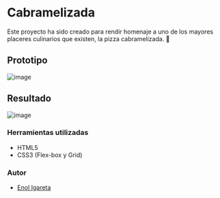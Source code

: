 # Cabramelizada
Este proyecto ha sido creado para rendir homenaje a uno de los mayores placeres culinarios que existen, la pizza cabramelizada. &#x1f355;

## Prototipo
![image](https://user-images.githubusercontent.com/116892825/204160232-31170274-70e8-484a-b2c9-6cb3017474f2.png)

## Resultado
![image](https://user-images.githubusercontent.com/116892825/204160171-b1152c0f-d883-4caa-b15a-4293252489ed.png)

### Herramientas utilizadas
- HTML5 
- CSS3 (Flex-box y Grid)

### Autor

- [Enol Igareta](https://github.com/EnolCode)


